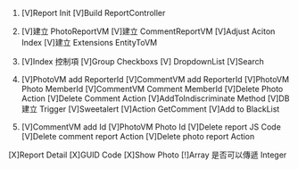 1. [V]Report Init
   [V]Build ReportController

2. [V]建立 PhotoReportVM
   [V]建立 CommentReportVM
   [V]Adjust Aciton Index
   [V]建立 Extensions EntityToVM

3. [V]Index 控制項
   [V]Group Checkboxs
   [V] DropdownList
   [V]Search

4. [V]PhotoVM add ReporterId
   [V]CommentVM add ReporterId
   [V]PhotoVM Photo MemberId
   [V]CommentVM Comment MemberId
   [V]Delete Photo Action
   [V]Delete Comment Action
   [V]AddToIndiscriminate Method
   [V]DB 建立 Trigger
   [V]Sweetalert
   [V]Action GetComment
   [V]Add to BlackList

5. [V]CommentVM add Id
   [V]PhotoVM Photo Id
   [V]Delete report JS Code
   [V]Delete comment report Action
   [V]Delete photo report Action

[X]Report Detail
[X]GUID Code
[X]Show Photo
[!]Array 是否可以傳遞 Integer
